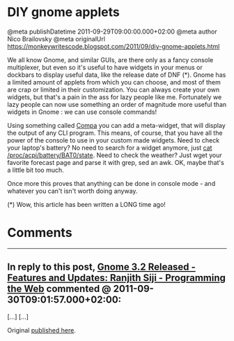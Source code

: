 # DIY gnome applets

@meta publishDatetime 2011-09-29T09:00:00.000+02:00
@meta author Nico Brailovsky
@meta originalUrl https://monkeywritescode.blogspot.com/2011/09/diy-gnome-applets.html

We all know Gnome, and similar GUIs, are there only as a fancy console multiplexer, but even so it's useful to have widgets in your menus or dockbars to display useful data, like the release date of DNF (\*). Gnome has a limited amount of applets from which you can choose, and most of them are crap or limited in their customization. You can always create your own widgets, but that's a pain in the ass for lazy people like me. Fortunately we lazy people can now use something an order of magnitude more useful than widgets in Gnome : we can use console commands!

Using something called [Compa](http://code.google.com/p/compa/) you can add a meta-widget, that will display the output of any CLI program. This means, of course, that you have all the power of the console to use in your custom made widgets. Need to check your laptop's battery? No need to search for a widget anymore, just [cat /proc/acpi/battery/BAT0/state](md_blog/2009/0514_EverythingisafileA.K.A.BatterystateonLinux.md). Need to check the weather? Just wget your favorite forecast page and parse it with grep, sed an awk. OK, maybe that's a little bit too much.

Once more this proves that anything can be done in console mode - and whatever you can't isn't worth doing anyway.

(\*) Wow, this article has been written a LONG time ago!


# Comments

---
## In reply to this post, [Gnome 3.2 Released - Features and Updates: Ranjith Siji - Programming the Web](md_blog/youfoundadeadlink.md) commented @ 2011-09-30T09:01:57.000+02:00:

[...] [...]

Original [published here](md_blog/2011/0929_DIYgnomeapplets.md).
